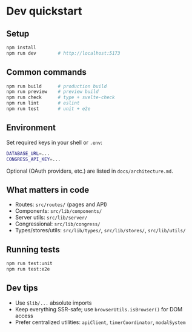 # Dev quickstart

## Setup
```bash
npm install
npm run dev        # http://localhost:5173
```

## Common commands
```bash
npm run build      # production build
npm run preview    # preview build
npm run check      # type + svelte-check
npm run lint       # eslint
npm run test       # unit + e2e
```

## Environment
Set required keys in your shell or `.env`:
```bash
DATABASE_URL=...
CONGRESS_API_KEY=...
```
Optional (OAuth providers, etc.) are listed in `docs/architecture.md`.

## What matters in code
- Routes: `src/routes/` (pages and API)
- Components: `src/lib/components/`
- Server utils: `src/lib/server/`
- Congressional: `src/lib/congress/`
- Types/stores/utils: `src/lib/types/`, `src/lib/stores/`, `src/lib/utils/`

## Running tests
```bash
npm run test:unit
npm run test:e2e
```

## Dev tips
- Use `$lib/...` absolute imports
- Keep everything SSR-safe; use `browserUtils.isBrowser()` for DOM access
- Prefer centralized utilities: `apiClient`, `timerCoordinator`, `modalSystem`
